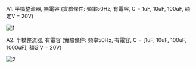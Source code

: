 A1. 半橋整流器, 無電容 (實驗條件: 頻率50Hz, 有電容, C = 1uF, 10uF, 100uF, 額定V = 20V)

![1](https://github.com/firestrong15/EC2024/assets/162285614/1077788f-d84e-443b-a22d-0c8f95857dfb)





A2. 半橋整流器, 有電容 (實驗條件: 頻率50Hz, 有電容, C = [1uF, 10uF, 100uF, 1000uF], 額定V = 20V)

![2](https://github.com/firestrong15/EC2024/assets/162285614/13553328-0126-4d02-a29e-5dc6188cefa4)


